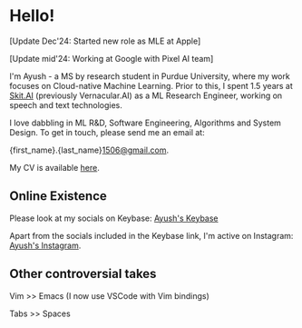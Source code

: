 # Hello!
[Update Dec'24: Started new role as MLE at Apple]

[Update mid'24: Working at Google with Pixel AI team]

I'm Ayush - a MS by research student in Purdue University, where my work focuses on Cloud-native Machine Learning. Prior to this, I spent 1.5 years at [Skit.AI](https://skit.ai) (previously Vernacular.AI) as a ML Research Engineer, working on speech and text technologies.

I love dabbling in ML R&D, Software Engineering, Algorithms and System Design. To get in touch, please send me an email at:

{first_name}.{last_name}1506@gmail.com.

My CV is available [here](https://drive.google.com/file/d/1ZgxIvFbqhA-daNnBXPhN-u8vq7VAzavI/view?usp=sharing).

## Online Existence
Please look at my socials on Keybase: [Ayush's Keybase](https://keybase.io/ayushridhar)

Apart from the socials included in the Keybase link, I'm active on Instagram: [Ayush's Instagram](https://www.instagram.com/ayush.shridhar/).

## Other controversial takes

Vim >> Emacs (I now use VSCode with Vim bindings)

Tabs >> Spaces
